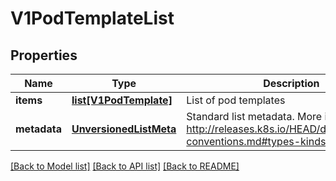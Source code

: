 # V1PodTemplateList

## Properties
Name | Type | Description | Notes
------------ | ------------- | ------------- | -------------
**items** | [**list[V1PodTemplate]**](V1PodTemplate.md) | List of pod templates | 
**metadata** | [**UnversionedListMeta**](UnversionedListMeta.md) | Standard list metadata. More info: http://releases.k8s.io/HEAD/docs/devel/api-conventions.md#types-kinds | [optional] 

[[Back to Model list]](../README.md#documentation-for-models) [[Back to API list]](../README.md#documentation-for-api-endpoints) [[Back to README]](../README.md)


